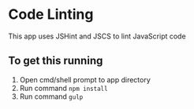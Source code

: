 # Code Linting
This app uses JSHint and JSCS to lint JavaScript code

## To get this running
1. Open cmd/shell prompt to app directory
2. Run command ```npm install```
2. Run command ```gulp```
